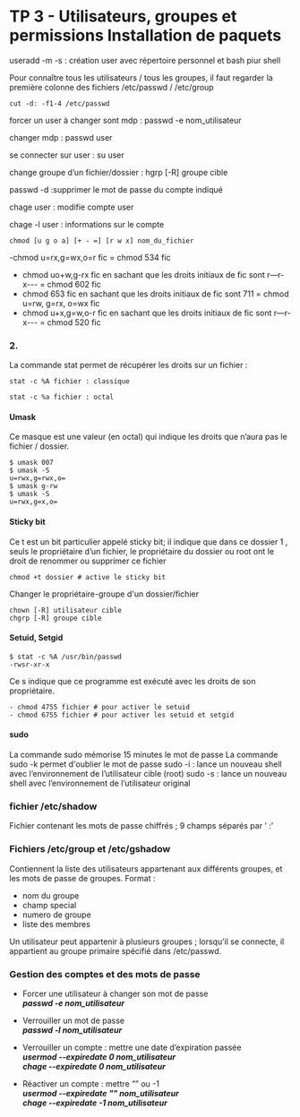 # **TP 3 - Utilisateurs, groupes et permissions Installation de paquets**


useradd -m  -s : création user avec répertoire personnel et bash piur shell

Pour connaître tous les utilisateurs / tous les groupes, il faut regarder la première
colonne des fichiers /etc/passwd / /etc/group

```
cut -d: -f1-4 /etc/passwd
```


forcer un user à changer sont mdp : passwd -e nom_utilisateur

changer mdp : passwd user

se connecter sur user : su user

change groupe d’un fichier/dossier : hgrp [-R] groupe cible


passwd -d :supprimer le mot de passe du compte indiqué

chage user : modifie compte user

chage -l user : informations sur le compte


```
chmod [u g o a] [+ - =] [r w x] nom_du_fichier
```

-chmod u=rx,g=wx,o=r fic = chmod 534 fic
- chmod uo+w,g-rx fic en sachant que les droits initiaux de fic sont r—r-x---  = chmod 602 fic
- chmod 653 fic en sachant que les droits initiaux de fic sont 711  = chmod u=rw, g=rx, o=wx fic
- chmod u+x,g=w,o-r fic en sachant que les droits initiaux de fic sont r—r-x--- = chmod 520 fic


### 2. 
La commande stat permet de récupérer les droits sur un fichier :

```
stat -c %A fichier : classique

stat -c %a fichier : octal
```

#### Umask

Ce masque est une valeur (en octal) qui indique les droits que n’aura pas le
fichier / dossier.

```
$ umask 007
$ umask -S
u=rwx,g=rwx,o=
$ umask g-rw
$ umask -S
u=rwx,g=x,o=
```

#### Sticky bit

Ce t est un bit particulier appelé sticky bit; il indique que dans ce dossier 1
, seuls
le propriétaire d’un fichier, le propriétaire du dossier ou root ont le droit de
renommer ou supprimer ce fichier

```
chmod +t dossier # active le sticky bit
```

Changer le propriétaire-groupe d'un dossier/fichier

```
chown [-R] utilisateur cible
chgrp [-R] groupe cible
```
#### Setuid, Setgid

```
$ stat -c %A /usr/bin/passwd
-rwsr-xr-x
```

Ce s indique que ce programme est exécuté avec les droits de son propriétaire.

```
- chmod 4755 fichier # pour activer le setuid
- chmod 6755 fichier # pour activer les setuid et setgid
```

#### sudo 

La commande sudo mémorise 15 minutes le mot de passe 
La commande sudo -k permet d'oublier le mot de passe 
sudo -i : lance un nouveau shell avec l’environnement de l’utilisateur cible (root)
sudo -s : lance un nouveau shell avec l’environnement de l’utilisateur original

### fichier /etc/shadow

Fichier contenant les mots de passe chiffrés ; 9 champs séparés par ’ :’


### Fichiers /etc/group et /etc/gshadow

Contiennent la liste des utilisateurs appartenant aux différents groupes, et les
mots de passe de groupes.
Format :
- nom du groupe
- champ special
- numero de groupe
- liste des membres 
  
Un utilisateur peut appartenir à plusieurs groupes ; lorsqu’il se connecte, il
appartient au groupe primaire spécifié dans /etc/passwd.

### Gestion des comptes et des mots de passe

- Forcer une utilisateur à changer son mot de passe   
***passwd -e nom_utilisateur***  

- Verrouiller un mot de passe  
***passwd -l nom_utilisateur***   

- Verrouiller un compte : mettre une date d’expiration passée  
 ***usermod --expiredate 0 nom_utilisateur  
 chage --expiredate 0 nom_utilisateur***    

- Réactiver un compte : mettre ”” ou -1   
  ***usermod --expiredate "" nom_utilisateur    
  chage --expiredate -1 nom_utilisateur***
